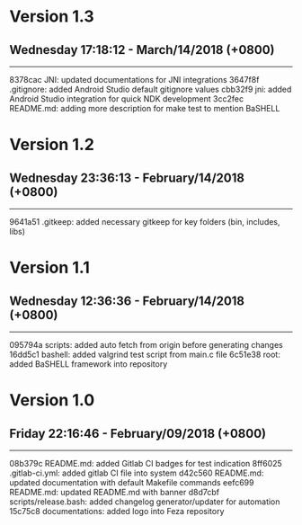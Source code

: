 # Version 1.3
## Wednesday 17:18:12 - March/14/2018 (+0800)
-------------------------------------------------------------------------------
8378cac JNI: updated documentations for JNI integrations
3647f8f .gitignore: added Android Studio default gitignore values
cbb32f9 jni: added Android Studio integration for quick NDK development
3cc2fec README.md: adding more description for make test to mention BaSHELL

# Version 1.2
## Wednesday 23:36:13 - February/14/2018 (+0800)
-------------------------------------------------------------------------------
9641a51 .gitkeep: added necessary gitkeep for key folders (bin, includes, libs)

# Version 1.1
## Wednesday 12:36:36 - February/14/2018 (+0800)
-------------------------------------------------------------------------------
095794a scripts: added auto fetch from origin before generating changes
16dd5c1 bashell: added valgrind test script from main.c file
6c51e38 root: added BaSHELL framework into repository

# Version 1.0
## Friday 22:16:46 - February/09/2018 (+0800)
-------------------------------------------------------------------------------
08b379c README.md: added Gitlab CI badges for test indication
8ff6025 .gitlab-ci.yml: added gitlab CI file into system
d42c560 README.md: updated documentation with default Makefile commands
eefc699 README.md: updated README.md with banner
d8d7cbf scripts/release.bash: added changelog generator/updater for automation
15c75c8 documentations: added logo into Feza repository
